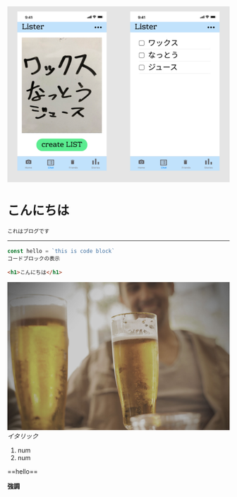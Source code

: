 <!-- PC,ゲーム,仕事,マイクラダンジョンズ -->
![thum](img/title.png)

# こんにちは
`これはブログです`
***

```javascript
const hello = `this is code block`
コードブロックの表示
```
```html
<h1>こんにちは</h1>
```
![beer](img/bg.jpg)
*イタリック*

1. num
1. num

==hello==

**強調**

